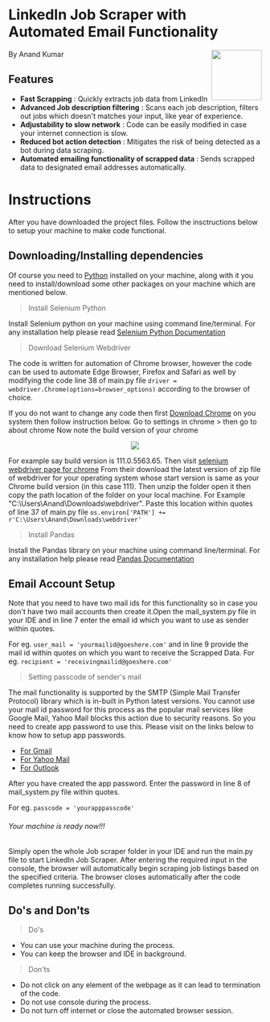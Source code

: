 # LinkedIn Job Scraper with Automated Email Functionality
<img align="right" width="100" height="100" src="https://user-images.githubusercontent.com/111251492/225376166-b814df59-814b-448e-b85d-90f3a7ee4ac6.png">
By Anand Kumar

## Features
* **Fast Scrapping** : Quickly extracts job data from LinkedIn
* **Advanced Job description filtering** : Scans each job description, filters out jobs which doesn't matches your input, like year of experience.
* **Adjustability to slow network** : Code can be easily modified in case your internet connection is slow.
* **Reduced bot action detection** :  Mitigates the risk of being detected as a bot during data scraping.
* **Automated emailing functionality of scrapped data** : Sends scrapped data to designated email addresses automatically.

# Instructions
After you have downloaded the project files. Follow the insctructions below to setup your machine to make code functional.
## Downloading/Installing dependencies 
Of course you need to [Python](https://www.python.org/) installed on your machine, along with it you need to install/download some other packages on your machine which are mentioned below.

> Install Selenium Python

Install Selenium python on your machine using command line/terminal. For any installation help please read [Selenium Python Documentation](https://pypi.org/project/selenium/)


> Download Selenium Webdriver

The code is written for automation of Chrome browser, however the code can be used to automate Edge Browser, Firefox and Safari as well by modifying the code line 38 of main.py file `driver = webdriver.Chrome(options=browser_options)` according to the browser of choice.

If you do not want to change any code then first [Download Chrome](https://www.google.com/chrome) on you system then follow instruction below.
Go to settings in chrome > then go to about chrome
Now note the build version of your chrome

<p align="center">
  <img src="https://user-images.githubusercontent.com/111251492/225451710-6cde0e57-71a0-42aa-a0a0-8d5f663a6ecd.png">
</p>

For example say build version is 111.0.5563.65. Then visit [selenium webdriver page for chrome](https://chromedriver.chromium.org/downloads) From their download the latest version of zip file of webdriver for your operating system whose start version is same as your Chrome build version (in this case 111). Then unzip the folder open it then copy the path location of the folder on your local machine. For Example "C:\Users\Anand\Downloads\webdriver". Paste this location within quotes of line 37 of main.py file `os.environ['PATH'] += r'C:\Users\Anand\Downloads\webdriver'`


> Install Pandas

Install the Pandas library on your machine using command line/terminal. For any installation help please read [Pandas Documentation](https://pypi.org/project/pandas)

## Email Account Setup

Note that you need to have two mail ids for this functionality so in case you don't have two mail accounts then create it.Open the mail_system.py file in your IDE and in line 7 enter the email id which you want to use as sender within quotes.

For eg. `user_mail = 'yourmailid@goeshere.com'` and in line 9 provide the mail id within quotes on which you want to receive the Scrapped Data. For eg. `recipient = 'receivingmailid@goeshere.com'`

> Setting passcode of sender's mail

The mail functionality is supported by the SMTP (Simple Mail Transfer Protocol) library which is in-built in Python latest versions. You cannot use your mail id password for this process as the popular mail services like Google Mail, Yahoo Mail blocks this action due to security reasons. So you need to create app password to use this. Please visit on the links below to know how to setup app passwords.
+ [For Gmail](https://support.google.com/accounts/answer/185833?hl=en)
+ [For Yahoo Mail](https://help.yahoo.com/kb/generate-manage-third-party-passwords-sln15241.html)
+ [For Outlook](https://support.microsoft.com/en-us/account-billing/using-app-passwords-with-apps-that-don-t-support-two-step-verification-5896ed9b-4263-e681-128a-a6f2979a7944)

After you have created the app password. Enter the password in line 8 of mail_system.py file within quotes.

For eg. `passcode = 'yourapppasscode'`


###### Your machine is ready now!!!

Simply open the whole Job scraper folder in your IDE and run the main.py file to start LinkedIn Job Scraper. After entering the required input in the console, the browser will automatically begin scraping job listings based on the specified criteria. The browser closes automatically after the code completes running successfully.

## Do's and Don'ts
> Do's

+ You can use your machine during the process.
+ You can keep the browser and IDE in background.

> Don'ts

+ Do not click on any element of the webpage as it can lead to termination of the code.
+ Do not use console during the process.
+ Do not turn off internet or close the automated browser session.
